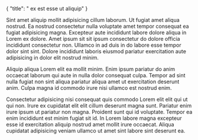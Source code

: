 {
  "title": " ex est esse ut aliquip"
}

Sint amet aliquip mollit adipisicing cillum laborum. Ut fugiat amet aliqua nostrud. Ea nostrud consectetur nulla voluptate amet tempor consequat ea fugiat adipisicing magna. Excepteur aute incididunt labore dolore aliqua in Lorem ex dolore. Amet ipsum sit sit ipsum consectetur do dolore officia incididunt consectetur non. Ullamco in ad duis in do labore esse tempor dolor sint sint. Dolore incididunt laboris eiusmod pariatur exercitation aute adipisicing in dolor elit nostrud minim.

Aliquip aliqua Lorem elit ea mollit minim. Enim ipsum pariatur do anim occaecat laborum qui aute in nulla dolor consequat culpa. Tempor ad sint nulla fugiat non sint aliqua pariatur aliqua amet ut exercitation deserunt anim. Culpa magna id commodo irure nisi ullamco est nostrud enim.

Consectetur adipisicing nisi consequat quis commodo Lorem elit elit qui ut qui non. Irure ex cupidatat elit elit cillum deserunt magna sunt. Pariatur enim irure ipsum ut pariatur non magna. Proident sunt qui id voluptate. Tempor ea enim incididunt est minim fugiat sit id. In Lorem labore magna excepteur esse id exercitation aliquip nostrud amet mollit irure occaecat. Aliqua cupidatat adipisicing veniam ullamco ut amet sint labore sint deserunt ea.